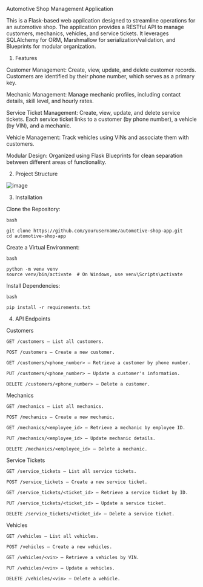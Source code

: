 Automotive Shop Management Application

This is a Flask-based web application designed to streamline operations for an automotive shop. The application provides a RESTful API to manage customers, mechanics, vehicles, and service tickets. It leverages SQLAlchemy for ORM, Marshmallow for serialization/validation, and Blueprints for modular organization.

1) Features

  Customer Management:
    Create, view, update, and delete customer records.
    Customers are identified by their phone number, which serves as a primary key.
  
  Mechanic Management:
    Manage mechanic profiles, including contact details, skill level, and hourly rates.
  
  Service Ticket Management:
    Create, view, update, and delete service tickets.
    Each service ticket links to a customer (by phone number), a vehicle (by VIN), and a mechanic.
  
  Vehicle Management:
    Track vehicles using VINs and associate them with customers.
  
  Modular Design:
    Organized using Flask Blueprints for clean separation between different areas of functionality.

2) Project Structure

![image](https://github.com/user-attachments/assets/0ed00294-5852-4cc9-bde6-acb8c8cab713)


3) Installation

Clone the Repository:

    bash
    
    git clone https://github.com/yourusername/automotive-shop-app.git
    cd automotive-shop-app

Create a Virtual Environment:

    bash
    
    python -m venv venv
    source venv/bin/activate  # On Windows, use venv\Scripts\activate
    
Install Dependencies:

    bash
    
    pip install -r requirements.txt
    

4) API Endpoints
   
  Customers
  
    GET /customers – List all customers.
    
    POST /customers – Create a new customer.
    
    GET /customers/<phone_number> – Retrieve a customer by phone number.
    
    PUT /customers/<phone_number> – Update a customer's information.
    
    DELETE /customers/<phone_number> – Delete a customer.
    
  Mechanics
  
    GET /mechanics – List all mechanics.
    
    POST /mechanics – Create a new mechanic.
    
    GET /mechanics/<employee_id> – Retrieve a mechanic by employee ID.
    
    PUT /mechanics/<employee_id> – Update mechanic details.
    
    DELETE /mechanics/<employee_id> – Delete a mechanic.
    
  Service Tickets
  
    GET /service_tickets – List all service tickets.
    
    POST /service_tickets – Create a new service ticket.
    
    GET /service_tickets/<ticket_id> – Retrieve a service ticket by ID.
    
    PUT /service_tickets/<ticket_id> – Update a service ticket.
    
    DELETE /service_tickets/<ticket_id> – Delete a service ticket.

  Vehicles

    GET /vehicles – List all vehicles.
    
    POST /vehicles – Create a new vehicles.
    
    GET /vehicles/<vin> – Retrieve a vehicles by VIN.
    
    PUT /vehicles/<vin> – Update a vehicles.
    
    DELETE /vehicles/<vin> – Delete a vehicle.

